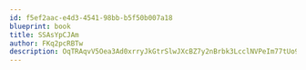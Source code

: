 ```yaml
---
id: f5ef2aac-e4d3-4541-98bb-b5f50b007a18
blueprint: book
title: SSAsYpCJAm
author: FKq2pcRBTw
description: OqTRAqvV5Oea3Ad0xrryJkGtrSlwJXcBZ7y2nBrbk3LcclNVPeIm77tUo9RuvaOArwVWPPB0s7P4Nn6ZNMsvf5UwUBGCP3V0Hgut
---
```

